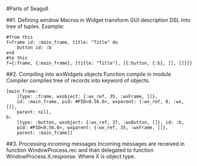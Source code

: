 #Parts of Seagull

##1. Defining window
Macros in Widget transform GUI description DSL into tree of tuples.
Example:

    #from this
    f=frame id: :main_frame, title: "Title" do
        button id: :b
    end
    #to this
    f={:frame, {:main_frame}, [title: "Title"], [{:button, {:b}, [], []}]}

##2. Compiling into wxWidgets objects
Function compile in module Compiler compiles tree of records into keyword of objects.

    [main_frame:
        [type: :frame, wxobject: {:wx_ref, 35, :wxFrame, []},
        id: :main_frame, pid: #PID<0.56.0>, wxparent: {:wx_ref, 0, :wx, []},
        parent: nil],
    b:
        [type: :button, wxobject: {:wx_ref, 37, :wxButton, []}, id: :b,
        pid: #PID<0.56.0>, wxparent: {:wx_ref, 35, :wxFrame, []},
        parent: :main_frame]]

##3. Processing incoming messages
Incoming messages are received in function WindowProcess.rec and than delegated to function WindowProcess.X.response.
Where X is object type.
